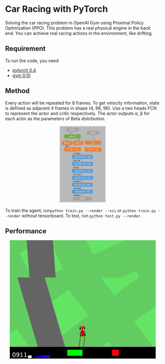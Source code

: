 # Car Racing with PyTorch
Solving the car racing problem in OpenAI Gym using Proximal Policy Optimization (PPO). This problem has a real physical engine in the back end. You can achieve real racing actions in the environment, like drifting. 

## Requirement
To run the code, you need
- [pytorch 0.4](https://pytorch.org/)
- [gym 0.10](https://github.com/openai/gym)

## Method
Every action will be repeated for 8 frames. To get velocity information, state is defined as adjacent 4 frames in shape (4, 96, 96). Use a two heads FCN to represent the actor and critic respectively. The actor outputs α, β for each actin as the parameters of Beta distribution. 
<div align=center><img src="img/network.png" width="30%" /></div>

To train the agent, run```python train.py --render --vis``` or ```python train.py --render``` without tensorboard. 
To test, run ```python test.py --render```.

## Performance
<div align=center><img src="img/car_racing_demo_ppo.gif"/></div>

